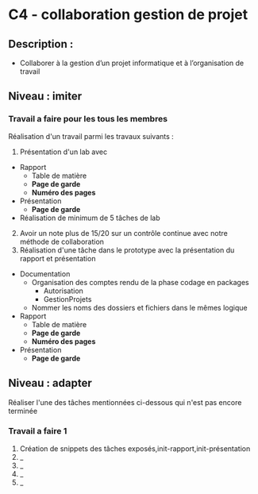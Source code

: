 # C4 - collaboration gestion de projet

## 	Description :

 -  Collaborer à la gestion d’un projet informatique et à l’organisation de travail

## Niveau : imiter

### Travail a faire pour les tous les membres

Réalisation d'un travail parmi les travaux suivants : 

1. Présentation d'un lab avec 
  - Rapport
    - Table de matière
    - **Page de garde**
    - **Numéro des pages**
  - Présentation
    - **Page de garde**
  - Réalisation de minimum de 5 tâches de lab

2. Avoir un note plus de 15/20 sur un contrôle continue avec notre méthode de collaboration
3. Réalisation d'une tâche dans le prototype avec la présentation du rapport et présentation
  - Documentation 
    - Organisation des comptes rendu de la phase codage en packages 
      - Autorisation
      - GestionProjets
    - Nommer les noms des dossiers et fichiers dans le mêmes logique 
  - Rapport
    - Table de matière
    - **Page de garde**
    - **Numéro des pages**
  - Présentation
    - **Page de garde**
  
## Niveau : adapter

Réaliser l'une des tâches mentionnées ci-dessous qui n'est pas encore terminée

### Travail a faire 1

1. Création de snippets des tâches exposés,init-rapport,init-présentation
2. _
3. _
4. _
5. _
